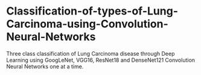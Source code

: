 # Classification-of-types-of-Lung-Carcinoma-using-Convolution-Neural-Networks
Three class classification of Lung Carcinoma disease through Deep Learning using GoogLeNet, VGG16, ResNet18 and DenseNet121 Convolution Neural Networks one at a time.
